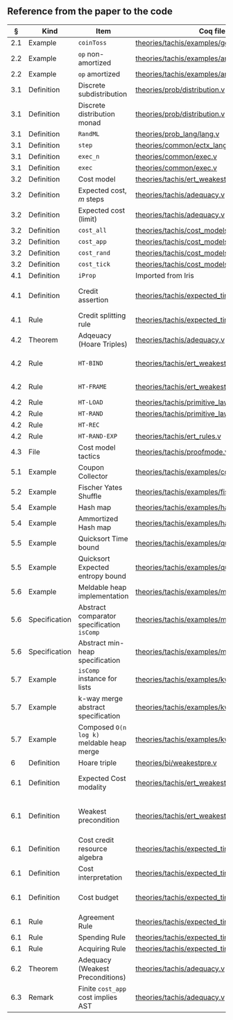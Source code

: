 ## Reference from the paper to the code

| §   | Kind          | Item                                       | Coq file                                     | Name                                                 | Note                                                                     |
|-----|---------------|--------------------------------------------|----------------------------------------------|------------------------------------------------------|--------------------------------------------------------------------------|
| 2.1 | Example       | ``coinToss``                               | [theories/tachis/examples/geometric.v]       | `geo`                                                |                                                                          |
| 2.2 | Example       | ``op`` non-amortized                       | [theories/tachis/examples/amortized.v]       | `wp_op_ert  `                                        |                                                                          |
| 2.2 | Example       | ``op`` amortized                           | [theories/tachis/examples/amortized.v]       | `wp_op_n_aert `                                      |                                                                          |
| 3.1 | Definition    | Discrete subdistribution                   | [theories/prob/distribution.v]               | `distr`                                              |                                                                          |
| 3.1 | Definition    | Discrete distribution monad                | [theories/prob/distribution.v]               | `dbind`, `dret`, etc                                 |                                                                          |
| 3.1 | Definition    | `RandML`                                   | [theories/prob_lang/lang.v]                  | Whole file                                           |                                                                          |
| 3.1 | Definition    | `step`                                     | [theories/common/ectx_language.v]            | `prim_step`                                          |                                                                          |
| 3.1 | Definition    | `exec_n`                                   | [theories/common/exec.v]                     | `exec`                                               |                                                                          |
| 3.1 | Definition    | `exec`                                     | [theories/common/exec.v]                     | `lim_exec_val`                                       |                                                                          |
| 3.2 | Definition    | Cost model                                 | [theories/tachis/ert_weakestpre.v]           | `Costfun`                                            |                                                                          |
| 3.2 | Definition    | Expected cost, $m$ steps                   | [theories/tachis/adequacy.v]                 | `ERT `                                               |                                                                          |
| 3.2 | Definition    | Expected cost (limit)                      | [theories/tachis/adequacy.v]                 | `lim_ERT `                                           |                                                                          |
| 3.2 | Definition    | `cost_all`                                 | [theories/tachis/cost_models.v]              | `CostLanguageCtx_Cost1_prob_lang `                   |                                                                          |
| 3.2 | Definition    | `cost_app`                                 | [theories/tachis/cost_models.v]              | `CostApp`                                            |                                                                          |
| 3.2 | Definition    | `cost_rand`                                | [theories/tachis/cost_models.v]              | `CostEntropy`                                        |                                                                          |
| 3.2 | Definition    | `cost_tick`                                | [theories/tachis/cost_models.v]              | `CostTick`                                           |                                                                          |
| 4.1 | Definition    | `iProp`                                    | Imported from Iris                           | `iProp`                                              |                                                                          |
| 4.1 | Definition    | Credit assertion                           | [theories/tachis/expected_time_credits.v]    | `ec`                                                 | `⧖ x` is notation in our development for `$ x`                           |
| 4.1 | Rule          | Credit splitting rule                      | [theories/tachis/expected_time_credits.v]    | `etc_split`, `etc_combine`                           |                                                                          |
| 4.2 | Theorem       | Adqeuacy (Hoare Triples)                   | [theories/tachis/adequacy.v]                 | Derivable from `wp_correct_lim `                     |                                                                          |
| 4.2 | Rule          | `HT-BIND`                                  | [theories/tachis/ert_weakestpre.v]           | `ert_wp_bind1`                                       | See also `tac_wp_bind` in `tachis/proofmode.v`                           |
| 4.2 | Rule          | `HT-FRAME`                                 | [theories/tachis/ert_weakestpre.v]           | Derivable from `ert_wp_frame_l` and `ert_wp_frame_r` | See also `frame_ert_wp `                                                 |
| 4.2 | Rule          | `HT-LOAD`                                  | [theories/tachis/primitive_laws.v]           | `wp_load`                                            |                                                                          |
| 4.2 | Rule          | `HT-RAND`                                  | [theories/tachis/primitive_laws.v]           | `wp_rand`                                            |                                                                          |
| 4.2 | Rule          | `HT-REC`                                   |                                              |                                                      |                                                                          |
| 4.2 | Rule          | `HT-RAND-EXP`                              | [theories/tachis/ert_rules.v]                | `wp_couple_rand_adv_comp_strong'`                    |                                                                          |
| 4.3 | File          | Cost model tactics                         | [theories/tachis/proofmode.v]                | Whole file                                           | See eg. `wp_*` tactics                                                   |
| 5.1 | Example       | Coupon Collector                           | [theories/tachis/examples/couponcollector.v] | `wp_coupon_collection `                              |                                                                          |
| 5.2 | Example       | Fischer Yates Shuffle                      | [theories/tachis/examples/fisher_yates.v]    | `wp_fisher_yates `                                   |                                                                          |
| 5.4 | Example       | Hash map                                   | [theories/tachis/examples/hashmap/hashmap.v] | `wp_amortized_hm_insert_new `                        |                                                                          |
| 5.4 | Example       | Ammortized Hash map                        | [theories/tachis/examples/hashmap/hashmap.v] | `wp_hm_insert_new`, `wp_hm_lookup_new `              |                                                                          |
| 5.5 | Example       | Quicksort Time bound                       | [theories/tachis/examples/quicksort.v]       | `qs_time_bound `                                     |                                                                          |
| 5.5 | Example       | Quicksort Expected entropy bound           | [theories/tachis/examples/quicksort.v]       | `qs_ent_bound`                                       |                                                                          |
| 5.6 | Example       | Meldable heap implementation               | [theories/tachis/examples/meldable_heap.v]   | `meld_heap_spec `                                    |                                                                          |
| 5.6 | Specification | Abstract comparator specification `isComp` | [theories/tachis/examples/min_heap_spec.v]   | `comparator`                                         |                                                                          |
| 5.6 | Specification | Abstract min-heap specification            | [theories/tachis/examples/min_heap_spec.v]   | `min_heap`                                           |                                                                          |
| 5.7 | Example       | `isComp` instance for lists                | [theories/tachis/examples/kway_merge.v]      | `Z_list_comparator `                                 |                                                                          |
| 5.7 | Example       | k-way merge abstract specification         | [theories/tachis/examples/kway_merge.v]      | `wp_merge `                                          |                                                                          |
| 5.7 | Example       | Composed `O(n log k)` meldable heap merge  | [theories/tachis/examples/kway_merge.v]      | `wp_meldable_merge `                                 |                                                                          |
| 6   | Definition    | Hoare triple                               | [theories/bi/weakestpre.v]                   | Defined as ``Notations``                             |                                                                          |
| 6.1 | Definition    | Expected Cost modality                     | [theories/tachis/ert_weakestpre.v]           | `ERM `                                               | See `ERM_unfold` for the equation at the start of 6.1                    |
| 6.1 | Definition    | Weakest precondition                       | [theories/tachis/ert_weakestpre.v]           | `ert_wp`                                             | See `ert_wp_unfold `, `ert_wp_pre ` for the equation at the start of 6.1 |
| 6.1 | Definition    | Cost credit resource algebra               | [theories/tachis/expected_time_credits.v]    | `etcGS `                                             |                                                                          |
| 6.1 | Definition    | Cost interpretation                        | [theories/tachis/expected_time_credits.v]    | `etc_supply`                                         |                                                                          |
| 6.1 | Definition    | Cost budget                                | [theories/tachis/expected_time_credits.v]    | `ec`                                                 | `⧖ x` is notation in our development for `$ x`                           |
| 6.1 | Rule          | Agreement Rule                             | [theories/tachis/expected_time_credits.v]    | `etc_supply_bound `                                  |                                                                          |
| 6.1 | Rule          | Spending Rule                              | [theories/tachis/expected_time_credits.v]    | `etc_supply_decrease `                               |                                                                          |
| 6.1 | Rule          | Acquiring Rule                             | [theories/tachis/expected_time_credits.v]    | `etc_supply_increase `                               |                                                                          |
| 6.2 | Theorem       | Adequacy (Weakest Preconditions)           | [theories/tachis/adequacy.v]                 | `wp_correct_lim `                                    |                                                                          |
| 6.3 | Remark        | Finite `cost_app` cost implies AST         | [theories/tachis/adequacy.v]                 | `wp_ERT_ast'`                                        |                                                                          |




[theories/tachis/examples/geometric.v]: theories/tachis/examples/geometric.v
[theories/tachis/examples/amortized.v]: theories/tachis/examples/amortized.v
[theories/prob/distribution.v]: theories/prob/distribution.v
[theories/prob_lang/lang.v]: theories/prob_lang/lang.v
[theories/common/ectx_language.v]: theories/common/ectx_language.v
[theories/common/exec.v]: theories/common/exec.v
[theories/tachis/ert_weakestpre.v]: theories/tachis/ert_weakestpre.v
[theories/tachis/adequacy.v]: theories/tachis/adequacy.v
[theories/tachis/cost_models.v]: theories/tachis/cost_models.v
[theories/tachis/expected_time_credits.v]: theories/tachis/expected_time_credits.v
[theories/tachis/ert_weakestpre.v]: theories/tachis/ert_weakestpre.v
[theories/tachis/primitive_laws.v]: theories/tachis/primitive_laws.v
[theories/tachis/ert_rules.v]: theories/tachis/ert_rules.v
[theories/tachis/proofmode.v]: theories/tachis/proofmode.v
[theories/tachis/examples/couponcollector.v]: theories/tachis/examples/couponcollector.v
[theories/tachis/examples/fisher_yates.v]: theories/tachis/examples/fisher_yates.v
[theories/tachis/examples/hashmap/hashmap.v]: theories/tachis/examples/hashmap/hashmap.v
[theories/tachis/examples/quicksort.v]: theories/tachis/examples/quicksort.v
[theories/tachis/examples/meldable_heap.v]: theories/tachis/examples/meldable_heap.v
[theories/tachis/examples/min_heap_spec.v]: theories/tachis/examples/min_heap_spec.v
[theories/tachis/examples/kway_merge.v]: theories/tachis/examples/kway_merge.v
[theories/bi/weakestpre.v]: theories/bi/weakestpre.v
[theories/tachis/ert_weakestpre.v]: theories/tachis/ert_weakestpre.v
[theories/tachis/expected_time_credits.v]: theories/tachis/expected_time_credits.v


[iris upstream]: https://gitlab.mpi-sws.org/iris/iris/-/blob/master/iris/base_logic/lib/iprop.v
